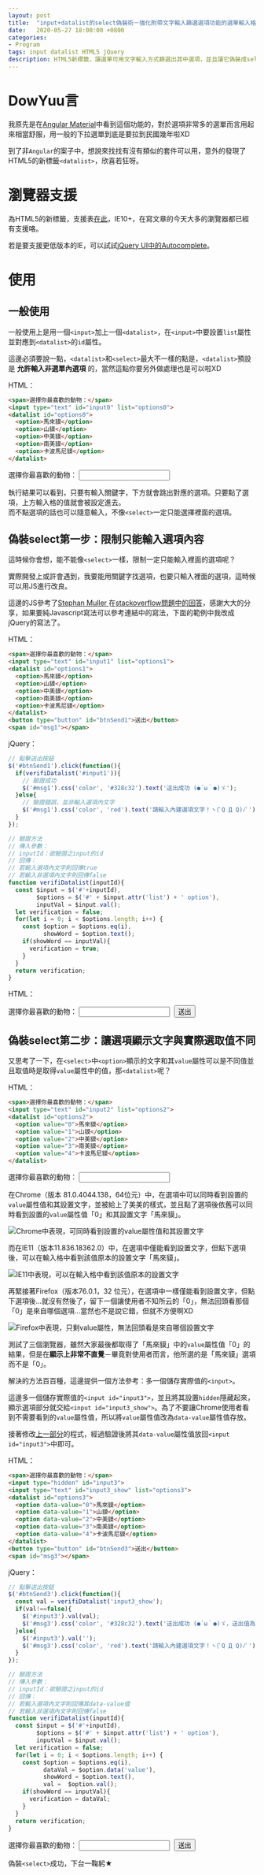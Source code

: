 ```yaml
---
layout: post
title:  "input+datalist的select偽裝術－強化附帶文字輸入篩選選項功能的選單輸入格"
date:   2020-05-27 18:00:00 +0800
categories:
- Program
tags: input datalist HTML5 jQuery
description: HTML5新標籤，讓選單可用文字輸入方式篩選出其中選項，並且讓它偽裝成select的行為！
---
```


<style>
  #msg1, #msg3{ margin-left: 10px; }
  #btnSend1, #btnSend3{ margin-left: 5px; }
</style>

# DowYuu言

我原先是在[Angular Material](https://material.angular.io/components/autocomplete/overview)中看到這個功能的，對於選項非常多的選單而言用起來相當舒服，用一般的下拉選單到底是要拉到民國幾年啦XD

到了非`Angular`的案子中，想說來找找有沒有類似的套件可以用，意外的發現了HTML5的新標籤`<datalist>`，欣喜若狂呀。

# 瀏覽器支援

為HTML5的新標籤，支援表[在此](https://caniuse.com/#search=datalist)，IE10+，在寫文章的今天大多的瀏覽器都已經有支援咯。

若是要支援更低版本的IE，可以試試[jQuery UI中的Autocomplete](https://jqueryui.com/autocomplete/)。

# 使用

## 一般使用

一般使用上是用一個`<input>`加上一個`<datalist>`，在`<input>`中要設置`list`屬性並對應到`<datalist>`的`id`屬性。

這邊必須要說一點，`<datalist>`和`<select>`最大不一樣的點是，`<datalist>`預設是 **允許輸入非選單內選項** 的，當然這點你要另外做處理也是可以啦XD

HTML：
```html
<span>選擇你最喜歡的動物：</span>
<input type="text" id="input0" list="options0">
<datalist id="options0">
  <option>馬來貘</option>
  <option>山貘</option>
  <option>中美貘</option>
  <option>南美貘</option>
  <option>卡波馬尼貘</option>
</datalist>
```

<div class="exampleShow">
  <span>選擇你最喜歡的動物：</span>
  <input type="text" id="input0" list="options0">
  <datalist id="options0">
    <option>馬來貘</option>
    <option>山貘</option>
    <option>中美貘</option>
    <option>南美貘</option>
    <option>卡波馬尼貘</option>
  </datalist>
</div>

執行結果可以看到，只要有輸入關鍵字，下方就會跳出對應的選項。只要點了選項，上方輸入格的值就會被設定進去。  
而不點選項的話也可以隨意輸入，不像`<select>`一定只能選擇裡面的選項。

## 偽裝select第一步：限制只能輸入選項內容

這時候你會想，能不能像`<select>`一樣，限制一定只能輸入裡面的選項呢？

實際開發上或許會遇到，我要能用關鍵字找選項，也要只輸入裡面的選項，這時候可以用JS進行改良。

這邊的JS參考了[Stephan Muller
](https://stackoverflow.com/users/124238/stephan-muller)在[stackoverflow問題中的回答](https://stackoverflow.com/questions/29882361/show-datalist-labels-but-submit-the-actual-value)，感謝大大的分享，如果要純Javascript寫法可以參考連結中的寫法，下面的範例中我改成jQuery的寫法了。

HTML：
```html
<span>選擇你最喜歡的動物：</span>
<input type="text" id="input1" list="options1">
<datalist id="options1">
  <option>馬來貘</option>
  <option>山貘</option>
  <option>中美貘</option>
  <option>南美貘</option>
  <option>卡波馬尼貘</option>
</datalist>
<button type="button" id="btnSend1">送出</button>
<span id="msg1"></span>
```

jQuery：
```js
// 點擊送出按鈕
$('#btnSend1').click(function(){
  if(verifiDatalist('#input1')){
    // 驗證成功
    $('#msg1').css('color', '#328c32').text('送出成功 (●´ω｀●)ゞ');
  }else{
    // 驗證錯誤，並非輸入選項內文字
    $('#msg1').css('color', 'red').text('請輸入內建選項文字！ヽ(ﾟQ Д Q)ﾉﾟ');
  }
});

// 驗證方法
// 傳入參數：
// inputId：欲驗證之input的id
// 回傳：
// 若輸入選項內文字則回傳true
// 若輸入非選項內文字則回傳false
function verifiDatalist(inputId){
  const $input = $('#'+inputId),
        $options = $('#' + $input.attr('list') + ' option'),
        inputVal = $input.val();
  let verification = false;
  for(let i = 0; i < $options.length; i++) {
    const $option = $options.eq(i),
          showWord = $option.text();
    if(showWord == inputVal){
      verification = true;
    }
  }
  return verification;
}
```

HTML：
<div class="exampleShow">
  <span>選擇你最喜歡的動物：</span>
  <input type="text" id="input1" list="options1">
  <datalist id="options1">
    <option>馬來貘</option>
    <option>山貘</option>
    <option>中美貘</option>
    <option>南美貘</option>
    <option>卡波馬尼貘</option>
  </datalist>
  <button type="button" id="btnSend1">送出</button>
  <span id="msg1"></span>
</div>

## 偽裝select第二步：讓選項顯示文字與實際選取值不同

又思考了一下，在`<select>`中`<option>`顯示的文字和其`value`屬性可以是不同值並且取值時是取得`value`屬性中的值，那`<datalist>`呢？

HTML：
```html
<span>選擇你最喜歡的動物：</span>
<input type="text" id="input2" list="options2">
<datalist id="options2">
  <option value="0">馬來貘</option>
  <option value="1">山貘</option>
  <option value="2">中美貘</option>
  <option value="3">南美貘</option>
  <option value="4">卡波馬尼貘</option>
</datalist>
```

<div class="exampleShow">
  <span>選擇你最喜歡的動物：</span>
  <input type="text" id="input2" list="options2">
  <datalist id="options2">
    <option value="0">馬來貘</option>
    <option value="1">山貘</option>
    <option value="2">中美貘</option>
    <option value="3">南美貘</option>
    <option value="4">卡波馬尼貘</option>
  </datalist>
</div>

在Chrome（版本 81.0.4044.138，64位元）中，在選項中可以同時看到設置的`value`屬性值和其設置文字，並被給上了美美的樣式，並且點了選項後依舊可以同時看到設置的`value`屬性值「0」和其設置文字「馬來貘」。

![Chrome中表現，可同時看到設置的value屬性值和其設置文字]({{site.url}}/img/2020-05-27-Input-Datalist/datalist_option_value_Chrome.png)  

而在IE11（版本11.836.18362.0）中，在選項中僅能看到設置文字，但點下選項後，可以在輸入格中看到該值原本的設置文字「馬來貘」。

![IE11中表現，可以在輸入格中看到該值原本的設置文字]({{site.url}}/img/2020-05-27-Input-Datalist/datalist_option_value_IE.png)  

再緊接著Firefox（版本76.0.1，32 位元），在選項中一樣僅能看到設置文字，但點下選項後...就沒有然後了，留下一個讓使用者不知所云的「0」，無法回頭看那個「0」是來自哪個選項...當然也不是說它錯，但就不方便啊XD

![Firefox中表現，只剩value屬性，無法回頭看是來自哪個設置文字]({{site.url}}/img/2020-05-27-Input-Datalist/datalist_option_value_Firefox.png)  

測試了三個瀏覽器，雖然大家最後都取得了「馬來貘」中的`value`屬性值「0」的結果，但是在**顯示上非常不直覺**－畢竟對使用者而言，他所選的是「馬來貘」選項而不是「0」。

解決的方法百百種，這邊提供一個方法參考：多一個儲存實際值的`<input>`。

這邊多一個儲存實際值的`<input id="input3">`，並且將其設置`hidden`隱藏起來，顯示選項部分就交給`<input id="input3_show">`。為了不要讓Chrome使用者看到不需要看到的`value`屬性值，所以將`value`屬性值改為`data-value`屬性值存放。

接著修改[上一部分](#偽裝<select>第一步：限制只能輸入選項內容)的程式，經過驗證後將其`data-value`屬性值放回`<input id="input3">`中即可。

HTML：
```html
<span>選擇你最喜歡的動物：</span>
<input type="hidden" id="input3">
<input type="text" id="input3_show" list="options3">
<datalist id="options3">
  <option data-value="0">馬來貘</option>
  <option data-value="1">山貘</option>
  <option data-value="2">中美貘</option>
  <option data-value="3">南美貘</option>
  <option data-value="4">卡波馬尼貘</option>
</datalist>
<button type="button" id="btnSend3">送出</button>
<span id="msg3"></span>
```

jQuery：
```js
// 點擊送出按鈕
$('#btnSend3').click(function(){
  const val = verifiDatalist('input3_show');
  if(val!==false){
    $('#input3').val(val);
    $('#msg3').css('color', '#328c32').text('送出成功 (●´ω｀●)ゞ，送出值為：'+ $('#input3').val());
  }else{
    $('#input3').val('');
    $('#msg3').css('color', 'red').text('請輸入內建選項文字！ヽ(ﾟQ Д Q)ﾉﾟ');
  }
});

// 驗證方法
// 傳入參數：
// inputId：欲驗證之input的id
// 回傳：
// 若輸入選項內文字則回傳其data-value值
// 若輸入非選項內文字則回傳false
function verifiDatalist(inputId){
  const $input = $('#'+inputId),
        $options = $('#' + $input.attr('list') + ' option'),
        inputVal = $input.val();
  let verification = false;
  for(let i = 0; i < $options.length; i++) {
    const $option = $options.eq(i),
          dataVal = $option.data('value'),
          showWord = $option.text(),
          val =  $option.val();
    if(showWord == inputVal){
      verification = dataVal;
    }
  }
  return verification;
}
```

<div class="exampleShow">
  <span>選擇你最喜歡的動物：</span>
  <input type="hidden" id="input3">
  <input type="text" id="input3_show" list="options3">
  <datalist id="options3">
    <option data-value="0">馬來貘</option>
    <option data-value="1">山貘</option>
    <option data-value="2">中美貘</option>
    <option data-value="3">南美貘</option>
    <option data-value="4">卡波馬尼貘</option>
  </datalist>
  <button type="button" id="btnSend3">送出</button>
  <span id="msg3"></span>
</div>

偽裝`<select>`成功，下台一鞠躬★

<script
  src="https://code.jquery.com/jquery-2.2.4.min.js"
  integrity="sha256-BbhdlvQf/xTY9gja0Dq3HiwQF8LaCRTXxZKRutelT44="
  crossorigin="anonymous"></script>
<script>
  $(function(){
    $('#btnSend1').click(function(){
      if(verifiDatalist1('input1')){
        $('#msg1').css('color', '#328c32').text('送出成功 (●´ω｀●)ゞ');
      }else{
        $('#msg1').css('color', 'red').text('請輸入內建選項文字！ヽ(ﾟQ Д Q)ﾉﾟ');
      }
    });
    function verifiDatalist1(inputId){
      const $input = $('#'+inputId), $options = $('#' + $input.attr('list') + ' option'), inputVal = $input.val();
      let verification = false;
      for(let i = 0; i < $options.length; i++) {
        const $option = $options.eq(i), showWord = $option.text();
        if(showWord == inputVal){ verification = true; }
      }
      return verification;
    }
    $('#btnSend3').click(function(){
      const val = verifiDatalist3('input3_show');
      if(val!==false){
        $('#input3').val(val);
        $('#msg3').css('color', '#328c32').text('送出成功 (●´ω｀●)ゞ，送出值為：'+ $('#input3').val());
      }else{
        $('#input3').val('');
        $('#msg3').css('color', 'red').text('請輸入內建選項文字！ヽ(ﾟQ Д Q)ﾉﾟ');
      }
    });
    function verifiDatalist3(inputId){
      const $input = $('#'+inputId), $options = $('#' + $input.attr('list') + ' option'), inputVal = $input.val();
      let verification = false;
      for(let i = 0; i < $options.length; i++) {
        const $option = $options.eq(i),
            dataVal = $option.data('value'),
            showWord = $option.text(),
            val =  $option.val();
        if(showWord == inputVal){
          verification = dataVal;
        }
      }
      return verification;
    }
  });
</script>

